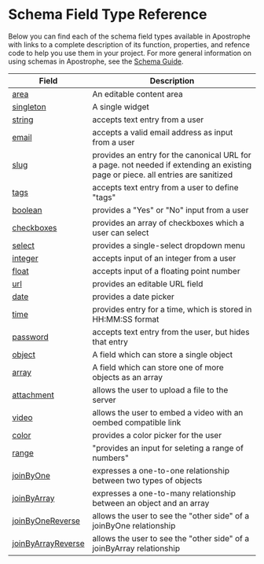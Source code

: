 # Schema Field Type Reference

Below you can find each of the schema field types available in Apostrophe with links to a complete description of its function, properties, and refence code to help you use them in your project. For more general information on using schemas in Apostrophe, see the [Schema Guide](/tutorials/schema-guide/schema-guide.md).

| Field | Description |
|-------|-------------|
|[area](/other/field-types/area.md) | An editable content area |
|[singleton](/other/field-types/singleton.md) | A single widget |
|[string](/other/field-types/string.md) | accepts text entry from a user |
|[email](/other/field-types/email.md) | accepts a valid email address as input from a user  |
|[slug](/other/field-types/slug.md) | provides an entry for the canonical URL for a page. not needed if extending an existing page or piece. all entries are sanitized |
|[tags](/other/field-types/tags.md) | accepts text entry from a user to define "tags" |
|[boolean](/other/field-types/boolean.md) | provides a "Yes" or "No" input from a user |
|[checkboxes](/other/field-types/checkbox.md) | provides an array of checkboxes which a user can select |
|[select](/other/field-types/select.md) | provides a single-select dropdown menu |
|[integer](/other/field-types/integer.md) | accepts input of an integer from a user |
|[float](/other/field-types/float.md) | accepts input of a floating point number |
|[url](/other/field-types/url.md) | provides an editable URL field | 
|[date](/other/field-types/date.md) | provides a date picker |
|[time](/other/field-types/time.md) | provides entry for a time, which is stored in HH:MM:SS format |
|[password](/other/field-types/password.md) | accepts text entry from the user, but hides that entry |
|[object](/other/field-types/object.md) | A field which can store a single object | 
|[array](/other/field-types/array.md) | A field which can store one of more objects as an array |
|[attachment](/other/field-types/attachment.md) | allows the user to upload a file to the server |
|[video](/other/field-types/video.md) | allows the user to embed a video with an oembed compatible link |
|[color](/other/field-types/color.md) | provides a color picker for the user | 
|[range](/other/field-types/range.md) | "provides an input for seleting a range of numbers" |
|[joinByOne](/other/field-types/joinByOne.md) | expresses a one-to-one relationship between two types of objects | 
|[joinByArray](/other/field-types/joinByArray.md) | expresses a one-to-many relationship between an object and an array |
|[joinByOneReverse](/other/field-types/joinByOneReverse.md) | allows the user to see the "other side" of a joinByOne relationship |
|[joinByArrayReverse](/other/field-types/joinByArrayReverse.md) | allows the user to see the "other side" of a joinByArray relationship |

